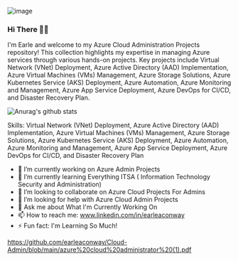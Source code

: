 ![image](https://github.com/earleaconway/Cloud-Admin/assets/170281247/76073a86-ec5e-46e3-8acc-82225c674889)
### Hi There 👋🏼

I'm Earle and welcome to my Azure Cloud Administration Projects repository! This collection highlights my expertise in managing Azure services through various hands-on projects. Key projects include Virtual Network (VNet) Deployment, Azure Active Directory (AAD) Implementation, Azure Virtual Machines (VMs) Management, Azure Storage Solutions, Azure Kubernetes Service (AKS) Deployment, Azure Automation, Azure Monitoring and Management, Azure App Service Deployment, Azure DevOps for CI/CD, and Disaster Recovery Plan.

![Anurag's github stats](https://github-readme-stats.vercel.app/api?username=earleaconway)

Skills: Virtual Network (VNet) Deployment, Azure Active Directory (AAD) Implementation, Azure Virtual Machines (VMs) Management, Azure Storage Solutions, Azure Kubernetes Service (AKS) Deployment, Azure Automation, Azure Monitoring and Management, Azure App Service Deployment, Azure DevOps for CI/CD, and Disaster Recovery Plan

- 🔭 I’m currently working on Azure Admin Projects 
- 🌱 I’m currently learning Everything ITSA ( Information Technology Security and Administration) 
- 👯 I’m looking to collaborate on Azure Cloud Projects For Admins 
- 🤔 I’m looking for help with Azure Cloud Admin Projects 
- 💬 Ask me about What I'm Currently Working On 
- 📫 How to reach me: www.linkedin.com/in/earleaconway 
- ⚡ Fun fact: I'm Learning So Much! 

https://github.com/earleaconway/Cloud-Admin/blob/main/azure%20cloud%20administrator%20(1).pdf








